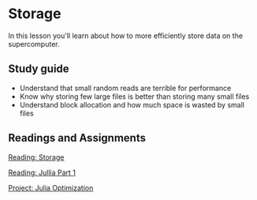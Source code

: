 # Storage

In this lesson you'll learn about how to more efficiently store data on the supercomputer.

## Study guide

- Understand that small random reads are terrible for performance
- Know why storing few large files is better than storing many small files
- Understand block allocation and how much space is wasted by small files

## Readings and Assignments

[Reading: Storage](../readings/storage.md)

[Reading: Jullia Part 1](../readings/julia-part-one.md)

[Project: Julia Optimization](../project/phase4.md)